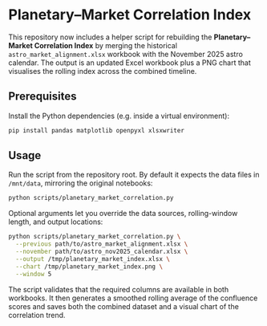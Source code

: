 # Planetary–Market Correlation Index

This repository now includes a helper script for rebuilding the
**Planetary–Market Correlation Index** by merging the historical
`astro_market_alignment.xlsx` workbook with the November 2025 astro calendar.
The output is an updated Excel workbook plus a PNG chart that visualises the
rolling index across the combined timeline.

## Prerequisites

Install the Python dependencies (e.g. inside a virtual environment):

```bash
pip install pandas matplotlib openpyxl xlsxwriter
```

## Usage

Run the script from the repository root. By default it expects the data files
in `/mnt/data`, mirroring the original notebooks:

```bash
python scripts/planetary_market_correlation.py
```

Optional arguments let you override the data sources, rolling-window length,
and output locations:

```bash
python scripts/planetary_market_correlation.py \
  --previous path/to/astro_market_alignment.xlsx \
  --november path/to/astro_nov2025_calendar.xlsx \
  --output /tmp/planetary_market_index.xlsx \
  --chart /tmp/planetary_market_index.png \
  --window 5
```

The script validates that the required columns are available in both workbooks.
It then generates a smoothed rolling average of the confluence scores and saves
both the combined dataset and a visual chart of the correlation trend.
